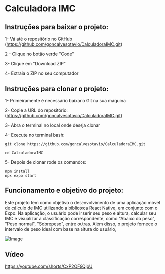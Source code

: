 # Calculadora IMC

## Instruções para baixar o projeto:
1- Vá até o repositório no GitHub (https://github.com/goncalvesotavio/CalculadoraIMC.git)

2 - Clique no botão verde "Code"

3- Clique em "Download ZIP"

4- Extraia o ZIP no seu computador

## Instruções para clonar o projeto:

1- Primeiramente é necessário baixar o Git na sua máquina

2- Copie a URL do repositório: (https://github.com/goncalvesotavio/CalculadoraIMC.git)

3- Abra o terminal no local onde deseja clonar

4- Execute no terminal bash: 

    git clone https://github.com/goncalvesotavio/CalculadoraIMC.git

    cd CalculadoraIMC

5- Depois de clonar rode os comandos:

    npm install     
    npx expo start    
## Funcionamento e objetivo do projeto:
Este projeto tem como objetivo o desenvolvimento de uma aplicação móvel de cálculo de IMC utilizando a biblioteca React Native, em conjunto com o Expo. Na aplicação, o usuário pode inserir seu peso e altura, calcular seu IMC e visualizar a classificação correspondente, como "Abaixo do peso", "Peso normal", "Sobrepeso", entre outras. Além disso, o projeto fornece o intervalo de peso ideal com base na altura do usuário,

![Image](https://github.com/user-attachments/assets/d80fe2a1-dd47-46ec-9e91-e04adbae534b)

## Vídeo
https://youtube.com/shorts/CxP2OF9QjoU
